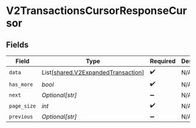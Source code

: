 # V2TransactionsCursorResponseCursor


## Fields

| Field                                                                              | Type                                                                               | Required                                                                           | Description                                                                        | Example                                                                            |
| ---------------------------------------------------------------------------------- | ---------------------------------------------------------------------------------- | ---------------------------------------------------------------------------------- | ---------------------------------------------------------------------------------- | ---------------------------------------------------------------------------------- |
| `data`                                                                             | List[[shared.V2ExpandedTransaction](../../models/shared/v2expandedtransaction.md)] | :heavy_check_mark:                                                                 | N/A                                                                                |                                                                                    |
| `has_more`                                                                         | *bool*                                                                             | :heavy_check_mark:                                                                 | N/A                                                                                | false                                                                              |
| `next`                                                                             | *Optional[str]*                                                                    | :heavy_minus_sign:                                                                 | N/A                                                                                |                                                                                    |
| `page_size`                                                                        | *int*                                                                              | :heavy_check_mark:                                                                 | N/A                                                                                | 15                                                                                 |
| `previous`                                                                         | *Optional[str]*                                                                    | :heavy_minus_sign:                                                                 | N/A                                                                                | YXVsdCBhbmQgYSBtYXhpbXVtIG1heF9yZXN1bHRzLol=                                       |